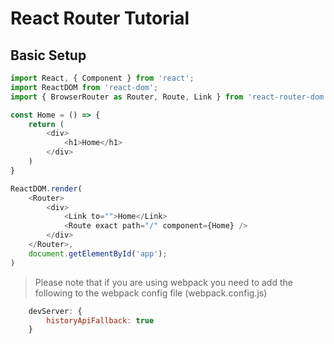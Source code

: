 # React Router Tutorial
## Basic Setup
```js
import React, { Component } from 'react';
import ReactDOM from 'react-dom';
import { BrowserRouter as Router, Route, Link } from 'react-router-dom';

const Home = () => {
    return (
        <div>
            <h1>Home</h1>
        </div>
    )
}

ReactDOM.render(
    <Router>
        <div>
            <Link to="">Home</Link>
            <Route exact path="/" component={Home} />
        </div>
    </Router>,
    document.getElementById('app');
)
```
> Please note that if you are using webpack you need to add the following to the webpack config file (webpack.config.js)
```js
    devServer: {
        historyApiFallback: true
    }
```